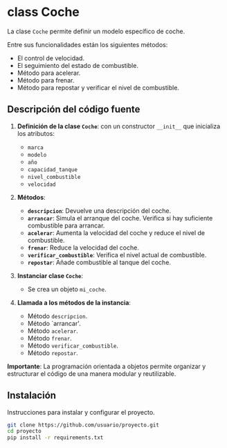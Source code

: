 # class Coche

La clase `Coche` permite definir un modelo específico de coche.

Entre sus funcionalidades están los siguientes métodos:

- El control de velocidad.
- El seguimiento del estado de combustible.
- Método para acelerar.
- Método para frenar.
- Método para repostar y verificar el nivel de combustible.

## Descripción del código fuente

1. **Definición de la clase `Coche`**: con un constructor `__init__` que inicializa los atributos:
   - `marca`
   - `modelo`
   - `año`
   - `capacidad_tanque`
   - `nivel_combustible`
   - `velocidad`

2. **Métodos**:
   - **`descripcion`**: Devuelve una descripción del coche.
   - **`arrancar`**: Simula el arranque del coche. Verifica si hay suficiente combustible para arrancar.
   - **`acelerar`**: Aumenta la velocidad del coche y reduce el nivel de combustible.
   - **`frenar`**: Reduce la velocidad del coche.
   - **`verificar_combustible`**: Verifica el nivel actual de combustible.
   - **`repostar`**: Añade combustible al tanque del coche.
   
3. **Instanciar clase `Coche`**:
   - Se crea un objeto `mi_coche`.
   
4. **Llamada a los métodos de la instancia**:
   - Método `descripcion`.
   - Método `arrancar'.
   - Método `acelerar`.
   - Método `frenar`.
   - Método `verificar_combustible`.
   - Método `repostar`.
 
**Importante**: La programación orientada a objetos permite organizar y estructurar el código de una manera modular y reutilizable. 

## Instalación

Instrucciones para instalar y configurar el proyecto.

```sh
git clone https://github.com/usuario/proyecto.git
cd proyecto
pip install -r requirements.txt
